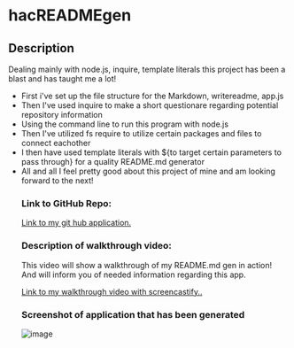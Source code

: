 <h1>hacREADMEgen</h1>

<h2>Description</h2>
 <p>Dealing mainly with node.js, inquire, template literals this project has been a blast and has taught me a lot!</p>

 <ul>
   <li>First i've set up the file structure for the Markdown, writereadme, app.js</li>
   <li>Then I've used inquire to make a short questionare regarding potential repository information</li>
   <li>Using the command line to run this program with node.js</li>
   <li>Then I've utilized fs require to utilize certain packages and files to connect eachother</li>
   <li>I then have used template literals with ${to target certain parameters to pass through} for a quality README.md generator</li>
   <li>All and all I feel pretty good about this project of mine and am looking forward to the next!</li>
   
   <h3>Link to GitHub Repo:</h3>
   <a href = "https://github.com/HacAtac/hacREADMEgen"
   target="_blank">Link to my git hub application.</a></br>
   
   <h3>Description of walkthrough video:</h3>
   <p>This video will show a walkthrough of my README.md gen in action! And will inform you of needed information regarding this app.</p>
   <a href = "https://watch.screencastify.com/v/1ypPHkz1dwpFyILmKKjS"
   target="_blank">Link to my walkthrough video with screencastify..</a>

   <h3>Screenshot of application that has been generated</h3>
   
   ![image](https://user-images.githubusercontent.com/87215152/136633607-78df13ad-3430-48f3-8d16-073cc9e27751.png)